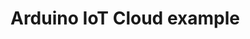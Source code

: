# Arduino IoT Cloud example

<!-- Beispielprojekt und aufbau beschreiben, so dass jeder das schnell einbinden kann und anhand dessen beschreiben, wies funktioniert. -->
